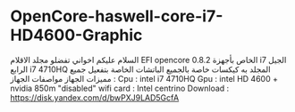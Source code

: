 # OpenCore-haswell-core-i7-HD4600-Graphic


السلام عليكم اخواني
تفضلو مجلد الاقلام EFI opencore 0.8.2 الخاص بأجهزة i7 الجيل الرابع i7 4710HQ
المجلد به كيكسات خاصة بالجميع الباتشات الخاصة بتفعيل جميع مميزات الجهاز
مواصفات الجهاز :
Cpu : intel i7 4710HQ
Gpu : intel HD 4600 + nvidia 850m "disabled"
wifi card : Intel centrino
Download : https://disk.yandex.com/d/bwPXJ9LAD5GcfA
